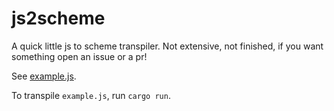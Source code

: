# js2scheme

A quick little js to scheme transpiler. Not extensive, not finished, if you want something open an issue or a pr!

See [example.js](./example.js).

To transpile `example.js`, run `cargo run`.
